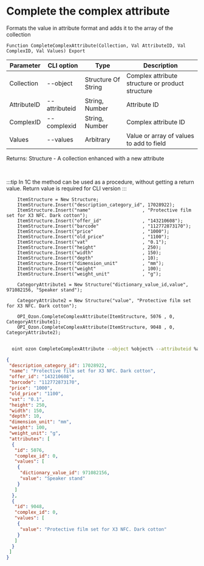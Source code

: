 ﻿---
sidebar_position: 22
---

# Complete the complex attribute
 Formats the value in attribute format and adds it to the <attributes> array of the collection



`Function CompleteComplexAttribute(Collection, Val AttributeID, Val ComplexID, Val Values) Export`

  | Parameter | CLI option | Type | Description |
  |-|-|-|-|
  | Collection | --object | Structure Of String | Complex attribute structure or product structure |
  | AttributeID | --attributeid | String, Number | Attribute ID |
  | ComplexID | --complexid | String, Number | Complex attribute ID |
  | Values | --values | Arbitrary | Value or array of values to add to <values> field |

  
  Returns:  Structure - A collection enhanced with a new attribute

<br/>

:::tip
In 1C the method can be used as a procedure, without getting a return value. Return value is required for CLI version
:::
<br/>


```bsl title="Code example"
    ItemStructure = New Structure;
    ItemStructure.Insert("description_category_id", 17028922);
    ItemStructure.Insert("name"                   , "Protective film set for X3 NFC. Dark cotton");
    ItemStructure.Insert("offer_id"               , "143210608");
    ItemStructure.Insert("barcode"                , "112772873170");
    ItemStructure.Insert("price"                  , "1000");
    ItemStructure.Insert("old_price"              , "1100");
    ItemStructure.Insert("vat"                    , "0.1");
    ItemStructure.Insert("height"                 , 250);
    ItemStructure.Insert("width"                  , 150);
    ItemStructure.Insert("depth"                  , 10);
    ItemStructure.Insert("dimension_unit"         , "mm");
    ItemStructure.Insert("weight"                 , 100);
    ItemStructure.Insert("weight_unit"            , "g");

    CategoryAttribute1 = New Structure("dictionary_value_id,value", 971082156, "Speaker stand");

    CategoryAttribute2 = New Structure("value", "Protective film set for X3 NFC. Dark cotton");

    OPI_Ozon.CompleteComplexAttribute(ItemStructure, 5076 , 0, CategoryAttribute1);
    OPI_Ozon.CompleteComplexAttribute(ItemStructure, 9048 , 0, CategoryAttribute2);
```



```sh title="CLI command example"
    
  oint ozon CompleteComplexAttribute --object %object% --attributeid %attributeid% --complexid %complexid% --values %values%

```

```json title="Result"
{
 "description_category_id": 17028922,
 "name": "Protective film set for X3 NFC. Dark cotton",
 "offer_id": "143210608",
 "barcode": "112772873170",
 "price": "1000",
 "old_price": "1100",
 "vat": "0.1",
 "height": 250,
 "width": 150,
 "depth": 10,
 "dimension_unit": "mm",
 "weight": 100,
 "weight_unit": "g",
 "attributes": [
  {
   "id": 5076,
   "complex_id": 0,
   "values": [
    {
     "dictionary_value_id": 971082156,
     "value": "Speaker stand"
    }
   ]
  },
  {
   "id": 9048,
   "complex_id": 0,
   "values": [
    {
     "value": "Protective film set for X3 NFC. Dark cotton"
    }
   ]
  }
 ]
}
```
